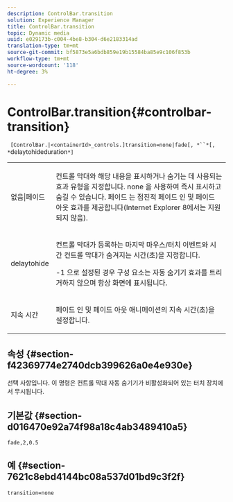 ```yaml
---
description: ControlBar.transition
solution: Experience Manager
title: ControlBar.transition
topic: Dynamic media
uuid: e029173b-c004-4be8-b304-d6e2183314ad
translation-type: tm+mt
source-git-commit: bf5873e5a6bdb859e19b15584ba85e9c106f853b
workflow-type: tm+mt
source-wordcount: '118'
ht-degree: 3%

---
```



# ControlBar.transition{#controlbar-transition}

` [ControlBar.|<containerId>_controls.]transition=none|fade[, *``*[, *`delaytohideduration`*]`

<table id="table_F71AA834FE494949A2D4B569EA5E721F"> 
 <tbody> 
  <tr> 
   <td colname="col1"> <p> <span class="codeph"> 없음|페이드  </span> </p> </td> 
   <td colname="col2"> <p> 컨트롤 막대와 해당 내용을 표시하거나 숨기는 데 사용되는 효과 유형을 지정합니다. <span class="codeph"> none </span>을 사용하여 즉시 표시하고 숨길 수 있습니다.<span class="codeph"> 페이드 </span>는 점진적 페이드 인 및 페이드 아웃 효과를 제공합니다(Internet Explorer 8에서는 지원되지 않음). </p> </td> 
  </tr> 
  <tr> 
   <td colname="col1"> <p> <span class="codeph"> <span class="varname"> delaytohide  </span> </span> </p> </td> 
   <td colname="col2"> <p> 컨트롤 막대가 등록하는 마지막 마우스/터치 이벤트와 시간 컨트롤 막대가 숨겨지는 시간(초)을 지정합니다. </p> <p> <span class="codeph"> -1 </span>으로 설정된 경우 구성 요소는 자동 숨기기 효과를 트리거하지 않으며 항상 화면에 표시됩니다. </p> </td> 
  </tr> 
  <tr> 
   <td colname="col1"> <p> <span class="codeph"> <span class="varname"> 지속 시간  </span> </span> </p> </td> 
   <td colname="col2"> <p> 페이드 인 및 페이드 아웃 애니메이션의 지속 시간(초)을 설정합니다. </p> </td> 
  </tr> 
 </tbody> 
</table>

## 속성 {#section-f42369774e2740dcb399626a0e4e930e}

선택 사항입니다. 이 명령은 컨트롤 막대 자동 숨기기가 비활성화되어 있는 터치 장치에서 무시됩니다.

## 기본값 {#section-d016470e92a74f98a18c4ab3489410a5}

`fade,2,0.5`

## 예 {#section-7621c8ebd4144bc08a537d01bd9c3f2f}

`transition=none`
